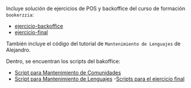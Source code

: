 Incluye solución de ejercicios de POS y backoffice  del curso de formación `bookerzzia`:
- [ejercicio-backoffice](readme/ejercicio-backoffice.md)  
- [ejercicio-final](readme/ejercicio-final.md)

También incluye el código del tutorial de `Mantenimiento de Lenguajes` de Alejandro.

Dentro, se encuentran los scripts del bakoffice:
- [Script para Mantenimiento de Comunidades](comerzzia-custom-backoffice\comerzzia-custom-backoffice-resources\src\main\resources\scripts\mantenimiento_comunidades_backoffice.sql)
- [Script para Mantenimiento de Lenguajes](comerzzia-custom-backoffice\comerzzia-custom-backoffice-resources\src\main\resources\scripts\mantenimiento_lenguajes_backoffice.sql)
-[Scripts para el ejercicio final](comerzzia-custom-backoffice\comerzzia-custom-backoffice-resources\src\main\resources\scripts\encuadernacion_tickets_bookerzzia_ejercicio_final.sql)
